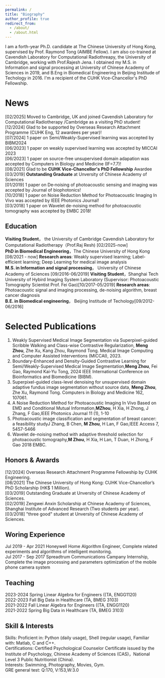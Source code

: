 ```yaml
---
permalink: /
title: "Biography"
author_profile: true
redirect_from: 
  - /about/
  - /about.html
---
```


I am a forth-year Ph.D. candidate at The Chinese University of Hong Kong, supervised by Prof. Raymond Tong (AIMBE Fellow). I am also co-trained at Cavendish Laboratory for Computational Radiothreapy, the University of Cambridge, working with Prof.Rajesh Jena. I obtained my M.S. in Information and signal processing at University of Chinese Academy of Sciences in 2019, and B.Eng in Biomedical Engineering in Beijing Institude of Techology in 2016. I'm a recipient of the CUHK Vice-Chancellor's PhD Fellowship.

News
======
[02/2025] Moved to Cambridge, UK and joined Cavendish Laboratory for Computational Radiotherapy /Cambridge as a visiting PhD student!  
[12/2024] Glad to be supported by Overseas Research Attachment Programme (CUHK Eng, 12 awardees per year)!  
[07/2024] 1 paper on Semi/Weakly-Supervised learning was accepted by BIBM2024  
[06/2023] 1 paper on weakly supervised learning was accepted by MICCAI 2023  
[06/2023] 1 paper on source-free unsupervised domain adapation was accepted by Computers in Biology and Medicine (IF=7.7)!  
[08/2021] Glad to be **CUHK Vice-Chancellor's PhD Fellowship** Awardee  
[03/2019] **Outstanding Graduate** at Unversity of Chinese Academy of Sciences  
[01/2019] 1 paper on De‐noising of photoacoustic sensing and imaging was accepted by Journal of biophotonics!  
[10/2018] 1 paper on Noise Reduction Method for Photoacoustic Imaging In Vivo was accepted by IEEE Photonics Journal!  
[03/2018] 1 paper on Wavelet de-noising method for photoacoustic tomography was accepted by EMBC 2018!

Education
------
**Visiting Student**， the University of Cambridge Cavendish Laboratory for Computational Radiotherapy（Prof.Raj Resh) [02/2025-now]  
**PhD in Biomedical Engineering**，The Chinese University of Hong Kong [08/2021 - now]
**Research areas**: Weakly supervised learning; Label-efficient learning; Deep Learning for medical image analysis  
**M.S. in Information and signal processing**， University of Chinese Academy of Sciences [09/2016-06/2019] 
**Visiting Student**，Shanghai Tech University of Hybird Imaging System Laboratory (Supervisor: Photoacoustic Tomography Scientist Prof. Fei Gao)[10/2017-05/2019]
**Research areas**: Photoacoustic signal and imaging processing, de-noising algorithm, breast cancer diagnosis  
**B.E. in Biomedical engineering**， Beijing Institude of Techology[09/2012-06/2016]

Selected Publications
======

1. Weakly Supervised Medical Image Segmentation via Superpixel-guided Scribble Walking and Class-wise Contrastive Regularization, **Meng Zhou**, Zhe Xu, Kang Zhou, Raymond Tong. Medical Image Computing and Computer Assisted Interventions (MICCAI), 2023.
2. Boundary-Enhanced and Density-Guided Contrastive Learning for Semi/Weakly-Supervised Medical Image Segmentation,**Meng Zhou**, Fei Gao, Raymond Kai-Yu Tong, 2024 IEEE International Conference on Bioinformatics and Biomedicine (BIBM).
3. Superpixel-guided class-level denoising for unsupervised domain adaptive fundus image segmentation without source data, **Meng Zhou**, Zhe Xu, Raymond Tong. Computers in Biology and Medicine 162, 107061.
4. A Noise Reduction Method for Photoacoustic Imaging In Vivo Based on EMD and Conditional Mutual Information,**MZhou**, H Xia, H Zhong, J Zhang, F Gao,IEEE Photonics Journal 11 (1), 1-10
5. Photoacoustic image classification and segmentation of breast cancer: a feasibility studyJ Zhang, B Chen, **M Zhou**, H Lan, F Gao,IEEE Access 7, 5457-5466
6. Wavelet de-noising method with adaptive threshold selection for photoacoustic tomography,**M Zhou**, H Xia, H Lan, T Duan, H Zhong, F Gao
2018 EMBC.


Honors & Awards
------
[12/2024] Overseas Research Attachment Programme Fellowship by CUHK Engineering.  
[08/2021] The Chinese University of Hong Kong: CUHK Vice-Chancellor’s PhD Scholarship (HK$ 1 Million).  
[03/2019] Outstanding Graduate at Unversity of Chinese Academy of Sciences.  
[02/2019] Zengwei Anxin Scholarship at Chinese Academy of Sciences, Shanghai Institute of Advanced Research (Two students per year).  
[03/2018] "three good" student at Unversity of Chinese Academy of Sciences.  

Woring Experience
------
Jul 2019 - Apr 2021 Honeywell Home Algorithm Engineer, Complete related experiments and algorithms of intelligent monitoring.  
Jul 2017 - Sep 2017 Spreadtrum Communications Campany Internship, Complete the image processing and parameters optimization of the mobile phone camera system

Teaching
------
2023-2024 Spring Linear Algebra for Engineers ((TA, ENGG1120)  
2022-2023	Fall	Big Data in Healthcare (TA, BMEG 3103)  
2021-2022 Fall  Linear Algebra for Engineers ((TA, ENGG1120)  
2021-2022	Spring	Big Data in Healthcare (TA, BMEG 3103)  

Skill & Interests
------
Skills: Proficient in: Python (daily usage), Shell (regular usage), Familiar with: Matlab, C and C++.  
Certifications: Certified Psychological Counselor Certificate issued by the Institute of Psychology, Chinese Academy of Sciences (CAS)，National Level 3 Public Nutritionist (China).  
Interests: Swimming, Photography, Movies, Gym.     
GRE general test: Q:170, V:153,W:3.0  

